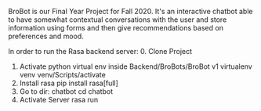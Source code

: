 BroBot is our Final Year Project for Fall 2020. It's an interactive chatbot able to have somewhat contextual
conversations with the user and store information using forms and then give recommendations based on preferences
and mood.

In order to run the Rasa backend server:
0. Clone Project
1. Activate python virtual env inside Backend/BroBots/BroBot v1
	virtualenv venv
	venv/Scripts/activate
2. Install rasa
	pip install rasa[full]
3. Go to dir: chatbot
	cd chatbot
4. Activate Server
	rasa run
